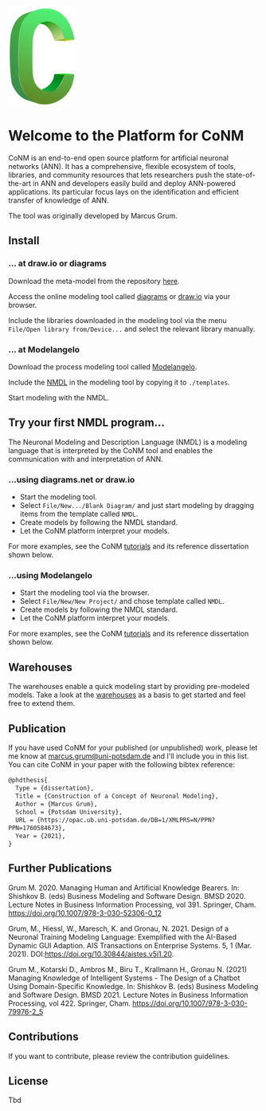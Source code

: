 <img src="./images/symbol.png" height="200" />

# Welcome to the Platform for CoNM

CoNM is an end-to-end open source platform for artificial neuronal networks (ANN).
It has a comprehensive, flexible ecosystem of tools, libraries, and community resources that lets researchers push the state-of-the-art in ANN and developers easily build and deploy ANN-powered applications. Its particular focus lays on the identification and efficient transfer of knowledge of ANN.

The tool was originally developed by Marcus Grum.

## Install 

### ... at draw.io or diagrams

Download the meta-model from the repository [here](./meta-models/nmdl/drawio).

Access the online modeling tool called [diagrams](https://app.diagrams.net/) or [draw.io](https://draw.io/) via your browser.

Include the libraries downloaded in the modeling tool via the menu `File/Open library from/Device...` and select the relevant library manually.

### ... at Modelangelo

Download the process modeling tool called [Modelangelo](https://lswi.de/expertise/werkzeuge/modelangelo?lang=en).

Include the [NMDL](./meta-models/nmdl/modelangelo) in the modeling tool by copying it to `./templates`.

Start modeling with the NMDL.

## Try your first NMDL program...

The Neuronal Modeling and Description Language (NMDL) is a modeling language
that is interpreted by the CoNM tool and enables the communication with and interpretation of ANN.

### ...using diagrams.net or draw.io

*   Start the modeling tool.
*   Select `File/New.../Blank Diagram/` and just start modeling by dragging items from the template called `NMDL`.
*   Create models by following the NMDL standard.
*   Let the CoNM platform interpret your models.

For more examples, see the CoNM [tutorials](./tutorials) and its reference dissertation shown below.

### ...using Modelangelo

*   Start the modeling tool via the browser.
*   Select `File/New/New Project/` and chose template called `NMDL`.
*   Create models by following the NMDL standard.
*   Let the CoNM platform interpret your models. 

For more examples, see the CoNM [tutorials](./tutorials) and its reference dissertation shown below.

## Warehouses

The warehouses enable a quick modeling start by providing pre-modeled models. 
Take a look at the [warehouses](./warehouses) as a basis to get started and feel free to extend them.

## Publication

If you have used CoNM for your published (or unpublished) work, please let me know at marcus.grum@uni-potsdam.de and I'll include you in this list. 
You can cite CoNM in your paper with the following bibtex reference:

```
@phdthesis{
  Type = {dissertation},
  Title = {Construction of a Concept of Neuronal Modeling},
  Author = {Marcus Grum},
  School = {Potsdam University},
  URL = {https://opac.ub.uni-potsdam.de/DB=1/XMLPRS=N/PPN?PPN=1760584673},
  Year = {2021},
} 
```

## Further Publications

Grum M. 2020. Managing Human and Artificial Knowledge Bearers. In: Shishkov B. (eds) Business Modeling and Software Design. BMSD 2020. Lecture Notes in Business Information Processing, vol 391. Springer, Cham. https://doi.org/10.1007/978-3-030-52306-0_12

Grum, M., Hiessl, W., Maresch, K. and Gronau, N. 2021. Design of a Neuronal Training Modeling Language: Exemplified with the AI-Based Dynamic GUI Adaption. AIS Transactions on Enterprise Systems. 5, 1 (Mar. 2021). DOI:https://doi.org/10.30844/aistes.v5i1.20.

Grum M., Kotarski D., Ambros M., Biru T., Krallmann H., Gronau N. (2021) Managing Knowledge of Intelligent Systems - The Design of a Chatbot Using Domain-Specific Knowledge. In: Shishkov B. (eds) Business Modeling and Software Design. BMSD 2021. Lecture Notes in Business Information Processing, vol 422. Springer, Cham. https://doi.org/10.1007/978-3-030-79976-2_5

## Contributions

If you want to contribute, please review the contribution guidelines.

## License

Tbd
